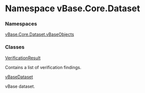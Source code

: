 # <a id="vBase_Core_Dataset"></a> Namespace vBase.Core.Dataset

### Namespaces

 [vBase.Core.Dataset.vBaseObjects](vBase.Core.Dataset.vBaseObjects.md)

### Classes

 [VerificationResult](vBase.Core.Dataset.VerificationResult.md)

Contains a list of verification findings.
<xref href="vBase.Core.Dataset.vBaseDataset.VerifyCommitments" data-throw-if-not-resolved="false"></xref>

 [vBaseDataset](vBase.Core.Dataset.vBaseDataset.md)

vBase dataset.


